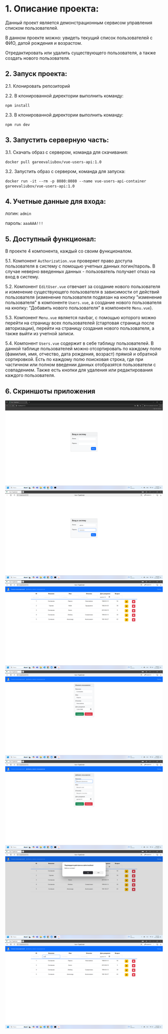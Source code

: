 # 1. Описание проекта:

Данный проект является демонстрационным сервисом управления списком пользователей.  

В данном проекте можно: увидеть текущий список пользователей с ФИО, датой рождения и возрастом.  

Отредактировать или удалить существующего пользователя, а также создать нового пользователя.  

## 2. Запуск проекта:

2.1. Клонировать репозиторий   

2.2. В клонированной директории выполнить команду:     
     
```
npm install
```
     
2.3. В клонированной директории выполнить команду:  

```
npm run dev
```

## 3. Запустить серверную часть:

3.1. Скачать образ с сервером, команда для скачивания:  

```
docker pull gareevaliubov/vue-users-api:1.0
```

3.2. Запустить образ с сервером, команда для запуска:   

```
docker run -it --rm -p 8080:8080 --name vue-users-api-container gareevaliubov/vue-users-api:1.0
```

## 4. Учетные данные для входа:

логин: `admin`  

пароль: `aaaAAA!!!`


## 5. Доступный функционал: 

В проекте 4 компонента, каждый со своим функционалом.  
 
5.1. Компонент `Authorization.vue` проверяет право доступа пользователя в систему с помощью учетных данных логин/пароль. В случае неверно введенных данных - пользователь получает отказ на вход в систему.  
     
5.2. Компонент `EditUser.vue` отвечает за создание нового пользователя и изменение существующего пользователя в зависимости от действий пользователя (изменение пользователя подвязан на кнопку "изменение пользователя" в компоненте `Users.vue`, а создание нового пользователя на кнопку: "Добавить нового пользователя" в компоненте `Menu.vue`).  
     
5.3. Компонент `Menu.vue` является navbar, с помощью которого можно перейти на страницу всех пользователей (стартовая страница после авторизации), перейти на страницу создания нового пользователя, а также выйти из учетной записи.  
     
5.4. Компонент `Users.vue` содержит в себе таблицу пользователей. В данной таблице пользователей можно отсортировать по каждому полю (фамилия, имя, отчество, дата рождения, возраст) прямой и обратной сортировкой. Есть по каждому полю поисковая строка, где при частичном или полном введении данных отобразятся пользователи с совпадением. Также есть кнопки для удаления или редактирования каждого пользователя.    


## 6. Скриншоты приложения  

![Скриншот стартовой страницы.](./src/img/screenshot/screenshot_start.png)
![Скриншот страницы авторизации.](./src/img/screenshot/screenshot_authorization.png)
![Скриншот списка пользователей (стартовая страница после удачной авторизации).](./src/img/screenshot/screenshot_userList.png)
![Скриншот страницы изменения пользователя.](./src/img/screenshot/screenshot_editUser.png)
![Скриншот страницы создания пользователя.](./src/img/screenshot/screenshot_createUser.png)
![Скриншот предупреждения при перед выходом из учетной записи.](./src/img/screenshot/screenshot_exit.png)
![Скриншот поиска пользователя.](./src/img/screenshot/screenshot_searchUser.png)
